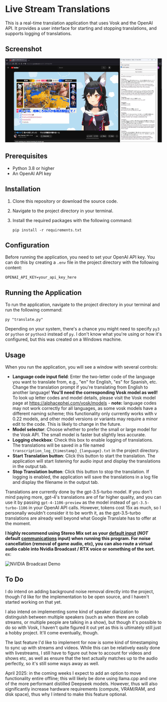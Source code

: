 # Live Stream Translations

This is a real-time translation application that uses Vosk and the OpenAI API. It provides a user interface for starting and stopping translations, and supports logging of translations.

## Screenshot

<img src="https://raw.githubusercontent.com/wattyven/Live-Stream-TL/main/Screenshot.png"/>

## Prerequisites

- Python 3.8 or higher
- An OpenAI API key

## Installation

1. Clone this repository or download the source code.
2. Navigate to the project directory in your terminal.
3. Install the required packages with the following command:

    ```
    pip install -r requirements.txt
    ```

## Configuration

Before running the application, you need to set your OpenAI API key. You can do this by creating a `.env` file in the project directory with the following content:
    
    OPENAI_API_KEY=your_api_key_here
   
## Running the Application

To run the application, navigate to the project directory in your terminal and run the following command:
    
    py "translate.py"

Depending on your system, there's a chance you might need to specify `py3` or `python` or `python3` instead of `py`. I don't know what you're using or how it's configured, but this was created on a Windows machine. 

## Usage

When you run the application, you will see a window with several controls:

- **Language code input field**: Enter the two-letter code of the language you want to translate from, e.g., "en" for English, "es" for Spanish, etc. Change the translation prompt if you're translating from English to another language!
**You'll need the corresponding Vosk model as well!** To look up letter codes and model details, please visit the Vosk model page at https://alphacephei.com/vosk/models - **note:** language codes may not work correctly for all languages, as some vosk models have a different naming scheme; this functionality only currently works with v 0.22 models, and other model versions or variants may require a minor edit to the code. This is likely to change in the future. 
- **Model selector**: Choose whether to prefer the small or large model for the Vosk API. The small model is faster but slightly less accurate.
- **Logging checkbox**: Check this box to enable logging of translations. The translations will be saved in a file named `transcription_log_{timestamp}_{language}.txt` in the project directory.
- **Start Translation button**: Click this button to start the translation. The application will start listening for audio input and display the translations in the output tab.
- **Stop Translation button**: Click this button to stop the translation. If logging is enabled, the application will save the translations in a log file and display the filename in the output tab.

Translations are currently done by the gpt-3.5-turbo model. If you don't mind paying more, gpt-4's translations are of far higher quality, and you can use it by passing `gpt-4-1106-preview` as the model instead of `gpt-3.5-turbo-1106` in your OpenAI API calls. However, tokens cost 15x as much, so I personally wouldn't consider it to be worth it, as the gpt-3.5-turbo translations are already well beyond what Google Translate has to offer at the moment. 

**I highly recommend using Stereo Mix set as your <u>default input</u> (*NOT* default <u>communications</u> input) when running this program. For noise cancellation (removal of game audio, etc), you can also route a virtual audio cable into Nvidia Broadcast / RTX voice or something of the sort.** 
ex: 

<img src="https://storage.googleapis.com/openscreenshot/2%2Fh%2F-/cXSuLW-h2.png" alt="NVIDIA Broadcast Demo"/>

## To Do

I do intend on adding background noise removal directly into the project, though I'd like for the implementation to be open source, and I haven't started working on that yet.

I also intend on implementing some kind of speaker diarization to distinguish between multiple speakers (such as when there are collab streams, or multiple people are talking in a show), but though it's possible to do so with Vosk, I haven't quite figured it out yet as this is ultimately still just a hobby project. It'll come eventually, though. 

The last feature I'd like to implement for now is some kind of timestamping to sync up with streams and videos. While this can be relatively easily done with livestreams, I still have to figure out how to account for videos and shows etc, as well as ensure that the text actually matches up to the audio perfectly, so it's still some ways away as well. 

April 2025: in the coming weeks I expect to add an option to move functionality entire offline; this will likely be done using llama.cpp and one of the more performant distilled Deepseek models. However, thus will also significantly increase hardware requirements (compute, VRAM/RAM, and disk space), thus why I intend to make this feature optional.
